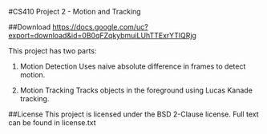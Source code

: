 #CS410 Project 2 - Motion and Tracking

##Download
https://docs.google.com/uc?export=download&id=0B0qFZqkybmuiLUhTTExrYTlQRjg

This project has two parts:

1. Motion Detection
Uses naive absolute difference in frames to detect motion.

2. Motion Tracking
Tracks objects in the foreground using Lucas Kanade tracking.

##License
This project is licensed under the BSD 2-Clause license. Full text can be found in license.txt 

